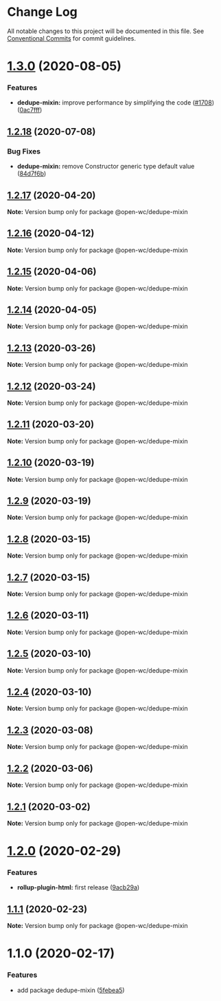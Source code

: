 # Change Log

All notable changes to this project will be documented in this file.
See [Conventional Commits](https://conventionalcommits.org) for commit guidelines.

# [1.3.0](https://github.com/open-wc/open-wc/compare/@open-wc/dedupe-mixin@1.2.18...@open-wc/dedupe-mixin@1.3.0) (2020-08-05)

### Features

* **dedupe-mixin:** improve performance by simplifying the
  code ([#1708](https://github.com/open-wc/open-wc/issues/1708)) ([0ac7fff](https://github.com/open-wc/open-wc/commit/0ac7fffe26fffb5bcd8dcf457b185774efb2d395))

## [1.2.18](https://github.com/open-wc/open-wc/compare/@open-wc/dedupe-mixin@1.2.17...@open-wc/dedupe-mixin@1.2.18) (2020-07-08)

### Bug Fixes

* **dedupe-mixin:** remove Constructor generic type default
  value ([84d7f6b](https://github.com/open-wc/open-wc/commit/84d7f6b89c659d8f1296ca13cc53cd5353f8907f))

## [1.2.17](https://github.com/open-wc/open-wc/compare/@open-wc/dedupe-mixin@1.2.16...@open-wc/dedupe-mixin@1.2.17) (2020-04-20)

**Note:** Version bump only for package @open-wc/dedupe-mixin

## [1.2.16](https://github.com/open-wc/open-wc/compare/@open-wc/dedupe-mixin@1.2.15...@open-wc/dedupe-mixin@1.2.16) (2020-04-12)

**Note:** Version bump only for package @open-wc/dedupe-mixin

## [1.2.15](https://github.com/open-wc/open-wc/compare/@open-wc/dedupe-mixin@1.2.14...@open-wc/dedupe-mixin@1.2.15) (2020-04-06)

**Note:** Version bump only for package @open-wc/dedupe-mixin

## [1.2.14](https://github.com/open-wc/open-wc/compare/@open-wc/dedupe-mixin@1.2.13...@open-wc/dedupe-mixin@1.2.14) (2020-04-05)

**Note:** Version bump only for package @open-wc/dedupe-mixin

## [1.2.13](https://github.com/open-wc/open-wc/compare/@open-wc/dedupe-mixin@1.2.12...@open-wc/dedupe-mixin@1.2.13) (2020-03-26)

**Note:** Version bump only for package @open-wc/dedupe-mixin

## [1.2.12](https://github.com/open-wc/open-wc/compare/@open-wc/dedupe-mixin@1.2.11...@open-wc/dedupe-mixin@1.2.12) (2020-03-24)

**Note:** Version bump only for package @open-wc/dedupe-mixin

## [1.2.11](https://github.com/open-wc/open-wc/compare/@open-wc/dedupe-mixin@1.2.10...@open-wc/dedupe-mixin@1.2.11) (2020-03-20)

**Note:** Version bump only for package @open-wc/dedupe-mixin

## [1.2.10](https://github.com/open-wc/open-wc/compare/@open-wc/dedupe-mixin@1.2.9...@open-wc/dedupe-mixin@1.2.10) (2020-03-19)

**Note:** Version bump only for package @open-wc/dedupe-mixin

## [1.2.9](https://github.com/open-wc/open-wc/compare/@open-wc/dedupe-mixin@1.2.8...@open-wc/dedupe-mixin@1.2.9) (2020-03-19)

**Note:** Version bump only for package @open-wc/dedupe-mixin

## [1.2.8](https://github.com/open-wc/open-wc/compare/@open-wc/dedupe-mixin@1.2.7...@open-wc/dedupe-mixin@1.2.8) (2020-03-15)

**Note:** Version bump only for package @open-wc/dedupe-mixin

## [1.2.7](https://github.com/open-wc/open-wc/compare/@open-wc/dedupe-mixin@1.2.6...@open-wc/dedupe-mixin@1.2.7) (2020-03-15)

**Note:** Version bump only for package @open-wc/dedupe-mixin

## [1.2.6](https://github.com/open-wc/open-wc/compare/@open-wc/dedupe-mixin@1.2.5...@open-wc/dedupe-mixin@1.2.6) (2020-03-11)

**Note:** Version bump only for package @open-wc/dedupe-mixin

## [1.2.5](https://github.com/open-wc/open-wc/compare/@open-wc/dedupe-mixin@1.2.4...@open-wc/dedupe-mixin@1.2.5) (2020-03-10)

**Note:** Version bump only for package @open-wc/dedupe-mixin

## [1.2.4](https://github.com/open-wc/open-wc/compare/@open-wc/dedupe-mixin@1.2.3...@open-wc/dedupe-mixin@1.2.4) (2020-03-10)

**Note:** Version bump only for package @open-wc/dedupe-mixin

## [1.2.3](https://github.com/open-wc/open-wc/compare/@open-wc/dedupe-mixin@1.2.2...@open-wc/dedupe-mixin@1.2.3) (2020-03-08)

**Note:** Version bump only for package @open-wc/dedupe-mixin

## [1.2.2](https://github.com/open-wc/open-wc/compare/@open-wc/dedupe-mixin@1.2.1...@open-wc/dedupe-mixin@1.2.2) (2020-03-06)

**Note:** Version bump only for package @open-wc/dedupe-mixin

## [1.2.1](https://github.com/open-wc/open-wc/compare/@open-wc/dedupe-mixin@1.2.0...@open-wc/dedupe-mixin@1.2.1) (2020-03-02)

**Note:** Version bump only for package @open-wc/dedupe-mixin

# [1.2.0](https://github.com/open-wc/open-wc/compare/@open-wc/dedupe-mixin@1.1.1...@open-wc/dedupe-mixin@1.2.0) (2020-02-29)

### Features

* **rollup-plugin-html:** first
  release ([9acb29a](https://github.com/open-wc/open-wc/commit/9acb29ac84b0ef7e2b06c57043c9d2c76d5a29c0))

## [1.1.1](https://github.com/open-wc/open-wc/compare/@open-wc/dedupe-mixin@1.1.0...@open-wc/dedupe-mixin@1.1.1) (2020-02-23)

**Note:** Version bump only for package @open-wc/dedupe-mixin

# 1.1.0 (2020-02-17)

### Features

* add package
  dedupe-mixin ([5febea5](https://github.com/open-wc/open-wc/commit/5febea5d611099f481b5e9710d5387179ca68785))
